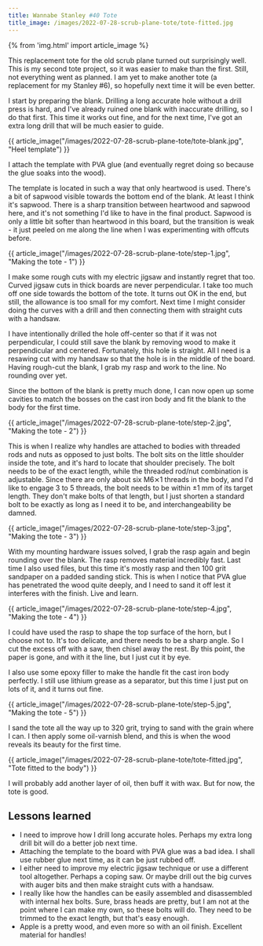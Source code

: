 ```yaml
---
title: Wannabe Stanley #40 Tote
title_image: /images/2022-07-28-scrub-plane-tote/tote-fitted.jpg
---
```


{% from 'img.html' import article_image %}

This replacement tote for the old scrub plane turned out surprisingly well. This is my second tote project, so it was easier to make than the first. Still, not everything went as planned. I am yet to make another tote (a replacement for my Stanley #6), so hopefully next time it will be even better.

<!--more-->

I start by preparing the blank. Drilling a long accurate hole without a drill press is hard, and I've already ruined one blank with inaccurate drilling, so I do that first. This time it works out fine, and for the next time, I've got an extra long drill that will be much easier to guide.

{{ article_image("/images/2022-07-28-scrub-plane-tote/tote-blank.jpg", "Heel template") }}

I attach the template with PVA glue (and eventually regret doing so because the glue soaks into the wood).

The template is located in such a way that only heartwood is used. There's a bit of sapwood visible towards the bottom end of the blank. At least I think it's sapwood. There is a sharp transition between heartwood and sapwood here, and it's not something I'd like to have in the final product. Sapwood is only a little bit softer than heartwood in this board, but the transition is weak - it just peeled on me along the line when I was experimenting with offcuts before.

{{ article_image("/images/2022-07-28-scrub-plane-tote/step-1.jpg", "Making the tote - 1") }}

I make some rough cuts with my electric jigsaw and instantly regret that too. Curved jigsaw cuts in thick boards are never perpendicular. I take too much off one side towards the bottom of the tote. It turns out OK in the end, but still, the allowance is too small for my comfort. Next time I might consider doing the curves with a drill and then connecting them with straight cuts with a handsaw.

I have intentionally drilled the hole off-center so that if it was not perpendicular, I could still save the blank by removing wood to make it perpendicular and centered. Fortunately, this hole is straight. All I need is a resawing cut with my handsaw so that the hole is in the middle of the board. Having rough-cut the blank, I grab my rasp and work to the line. No rounding over yet.

Since the bottom of the blank is pretty much done, I can now open up some cavities to match the bosses on the cast iron body and fit the blank to the body for the first time.

{{ article_image("/images/2022-07-28-scrub-plane-tote/step-2.jpg", "Making the tote - 2") }}

This is when I realize why handles are attached to bodies with threaded rods and nuts as opposed to just bolts. The bolt sits on the little shoulder inside the tote, and it's hard to locate that shoulder precisely. The bolt needs to be of the exact length, while the threaded rod/nut combination is adjustable. Since there are only about six M6⨯1 threads in the body, and I'd like to engage 3 to 5 threads, the bolt needs to be within ±1 mm of its target length. They don't make bolts of that length, but I just shorten a standard bolt to be exactly as long as I need it to be, and interchangeability be damned.

{{ article_image("/images/2022-07-28-scrub-plane-tote/step-3.jpg", "Making the tote - 3") }}

With my mounting hardware issues solved, I grab the rasp again and begin rounding over the blank. The rasp removes material incredibly fast. Last time I also used files, but this time it's mostly rasp and then 100 grit sandpaper on a padded sanding stick. This is when I notice that PVA glue has penetrated the wood quite deeply, and I need to sand it off lest it interferes with the finish. Live and learn.

{{ article_image("/images/2022-07-28-scrub-plane-tote/step-4.jpg", "Making the tote - 4") }}

I could have used the rasp to shape the top surface of the horn, but I choose not to. It's too delicate, and there needs to be a sharp angle. So I cut the excess off with a saw, then chisel away the rest. By this point, the paper is gone, and with it the line, but I just cut it by eye.

I also use some epoxy filler to make the handle fit the cast iron body perfectly. I still use lithium grease as a separator, but this time I just put on lots of it, and it turns out fine.

{{ article_image("/images/2022-07-28-scrub-plane-tote/step-5.jpg", "Making the tote - 5") }}

I sand the tote all the way up to 320 grit, trying to sand with the grain where I can. I then apply some oil-varnish blend, and this is when the wood reveals its beauty for the first time.

{{ article_image("/images/2022-07-28-scrub-plane-tote/tote-fitted.jpg", "Tote fitted to the body") }}

I will probably add another layer of oil, then buff it with wax. But for now, the tote is good.

## Lessons learned
* I need to improve how I drill long accurate holes. Perhaps my extra long drill bit will do a better job next time.
* Attaching the template to the board with PVA glue was a bad idea. I shall use rubber glue next time, as it can be just rubbed off.
* I either need to improve my electric jigsaw technique or use a different tool altogether. Perhaps a coping saw. Or maybe drill out the big curves with auger bits and then make straight cuts with a handsaw.
* I really like how the handles can be easily assembled and disassembled with internal hex bolts. Sure, brass heads are pretty, but I am not at the point where I can make my own, so these bolts will do. They need to be trimmed to the exact length, but that's easy enough.
* Apple is a pretty wood, and even more so with an oil finish. Excellent material for handles!
